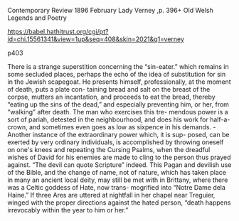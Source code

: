 
Contemporary Review 1896 February Lady Verney ,p. 396+
Old Welsh Legends and Poetry

https://babel.hathitrust.org/cgi/pt?id=chi.15561341&view=1up&seq=408&skin=2021&q1=verney

p403

There is a strange superstition concerning the “sin-eater.”
which remains in some secluded places, perhaps the echo of the
idea of substitution for sin in the Jewish scapegoat. He presents
himself, professionally, at the moment of death, puts a plate con-
taining bread and salt on the breast of the corpse, mutters an
incantation, and proceeds to eat the bread, thereby “eating up
the sins of the dead,” and especially preventing him, or her,
from “walking” after death. The man who exercises this tre-
mendous power is a sort of pariah, detested in the neighbourhood,
and does his work for half-a-crown, and sometimes even goes as
low as sixpence in his demands. -
Another instance of the extraordinary power which, it is sup-
posed, can be exerted by very ordinary individuals, is accomplished
by throwing oneself on one's knees and repeating the Cursing
Psalms, when the dreadful wishes of David for his enemies are
made to cling to the person thus prayed against. “The devil can
quote Scripture” indeed. This Pagan and devilish use of the
Bible, and the change of name, not of nature, which has taken
place in many an ancient local deity, may still be met with in
Brittany, where there was a Celtic goddess of Hate, now trans-
mogrified into “Notre Dame dela Haine.” If three Ares are uttered
at nightfall in her chapel near Treguier, winged with the proper
directions against the hated person, “death happens irrevocably
within the year to him or her.”


